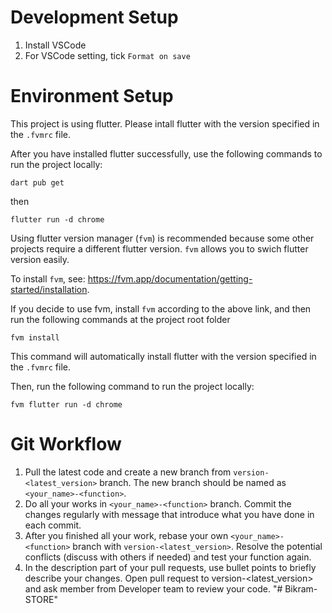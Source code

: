 # Development Setup

1. Install VSCode
2. For VSCode setting, tick `Format on save`

# Environment Setup

This project is using flutter. Please intall flutter with the version specified in the `.fvmrc` file.

After you have installed flutter successfully, use the following commands to run the project locally:

```
dart pub get
```

then

```
flutter run -d chrome
```

Using flutter version manager (`fvm`) is recommended because some other projects require a different flutter version. `fvm` allows you to swich flutter version easily.

To install `fvm`, see: https://fvm.app/documentation/getting-started/installation.

If you decide to use fvm, install `fvm` according to the above link, and then run the following commands at the project root folder

```
fvm install
```

This command will automatically install flutter with the version specified in the `.fvmrc` file.

Then, run the following command to run the project locally:

```
fvm flutter run -d chrome
```

# Git Workflow

1. Pull the latest code and create a new branch from `version-<latest_version>` branch. The new branch should be named as `<your_name>-<function>`.
2. Do all your works in `<your_name>-<function>` branch. Commit the changes regularly with message that introduce what you have done in each commit.
3. After you finished all your work, rebase your own `<your_name>-<function>` branch with `version-<latest_version>`. Resolve the potential conflicts (discuss with others if needed) and test your function again.
4. In the description part of your pull requests, use bullet points to briefly describe your changes. Open pull request to version-<latest_version> and ask member from Developer team to review your code.
"# Bikram-STORE" 
